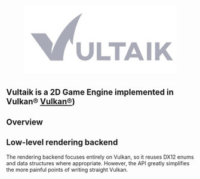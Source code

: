 

<h1 align="center">
   <img src="Logo/vultaik-logo 2.PNG" width=410>

  
  ##               Vultaik is a 2D Game Engine implemented in Vulkan® [Vulkan®]([))
  
</h1>


## Overview


## Low-level rendering backend
The rendering backend focuses entirely on Vulkan, so it reuses DX12 enums and data structures where appropriate. However, the API greatly simplifies the more painful points of writing straight Vulkan.
